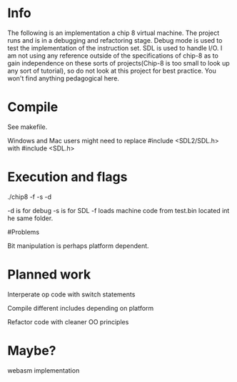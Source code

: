 # Info
The following is an implementation a chip 8 virtual machine.
The project runs and is in a debugging and refactoring stage. Debug mode is used to test the implementation of the instruction set. SDL is used to handle I/O.
I am not using any reference outside of the specifications of chip-8 as to gain independence on these sorts of projects(Chip-8 is too small to look up any sort of tutorial), so do not look at this project for best practice. You won't find anything pedagogical here. 

# Compile
See makefile.

Windows and Mac users might need to replace #include <SDL2/SDL.h> with #include <SDL.h>

# Execution and flags

./chip8 -f -s -d

-d is for debug
-s is for SDL
-f loads machine code from test.bin located int he same folder.

#Problems

Bit manipulation is perhaps platform dependent.  

# Planned work

Interperate op code with switch statements

Compile different includes depending on platform

Refactor code with cleaner OO principles

# Maybe?

webasm implementation
